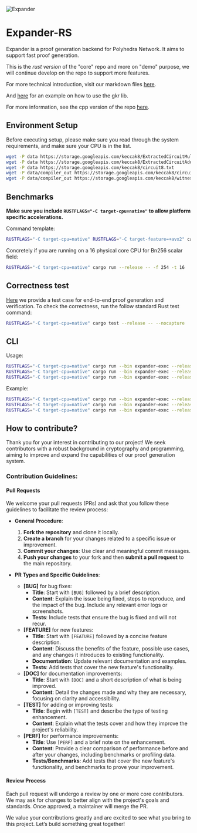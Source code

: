 ![Expander](https://github.com/PolyhedraZK/Expander/blob/master/data/logo.jpg)

# Expander-RS

Expander is a proof generation backend for Polyhedra Network. It aims to support fast proof generation.

This is the *rust version* of the "core" repo and more on "demo" purpose, we will continue develop on the repo to support more features.

For more technical introduction, visit our markdown files [here](https://github.com/PolyhedraZK/Expander/tree/master/docs/doc.md).

And [here](./tests/gkr_correctness.rs) for an example on how to use the gkr lib.

For more information, see the cpp version of the repo [here](https://github.com/PolyhedraZK/Expander).

## Environment Setup

Before executing setup, please make sure you read through the system requirements, and make sure your CPU is in the list.

```sh
wget -P data https://storage.googleapis.com/keccak8/ExtractedCircuitMul.txt
wget -P data https://storage.googleapis.com/keccak8/ExtractedCircuitAdd.txt
wget -P data https://storage.googleapis.com/keccak8/circuit8.txt
wget -P data/compiler_out https://storage.googleapis.com/keccak8/circuit.txt
wget -P data/compiler_out https://storage.googleapis.com/keccak8/witness.txt
```


## Benchmarks

**Make sure you include `RUSTFLAGS="-C target-cpu=native"` to allow platform specific accelerations.**

Command template:

```sh
RUSTFLAGS="-C target-cpu=native" RUSTFLAGS="-C target-feature=+avx2" cargo run --release -- -f [254|31] -t [#threads]
```

Concretely if you are running on a 16 physical core CPU for Bn256 scalar field:

```sh
RUSTFLAGS="-C target-cpu=native" cargo run --release -- -f 254 -t 16
```

## Correctness test

[Here](./tests/gkr_correctness.rs) we provide a test case for end-to-end proof generation and verification. 
To check the correctness, run the follow standard Rust test command:

```sh
RUSTFLAGS="-C target-cpu=native" cargo test --release -- --nocapture
```

## CLI

Usage:

```sh
RUSTFLAGS="-C target-cpu=native" cargo run --bin expander-exec --release -- prove <input:circuit_file> <input:witness_file> <output:proof>
RUSTFLAGS="-C target-cpu=native" cargo run --bin expander-exec --release -- verify <input:circuit_file> <input:witness_file> <input:proof>
RUSTFLAGS="-C target-cpu=native" cargo run --bin expander-exec --release -- serve <input:circuit_file> <input:ip> <input:port>
```

Example:

```sh
RUSTFLAGS="-C target-cpu=native" cargo run --bin expander-exec --release -- prove ./data/compiler_out/circuit.txt ./data/compiler_out/witness.txt ./data/compiler_out/out.bin
RUSTFLAGS="-C target-cpu=native" cargo run --bin expander-exec --release -- verify ./data/compiler_out/circuit.txt ./data/compiler_out/witness.txt ./data/compiler_out/out.bin
RUSTFLAGS="-C target-cpu=native" cargo run --bin expander-exec --release -- serve ./data/compiler_out/circuit.txt 127.0.0.1 3030
```

## How to contribute?

Thank you for your interest in contributing to our project! We seek contributors with a robust background in cryptography and programming, aiming to improve and expand the capabilities of our proof generation system.

### Contribution Guidelines:

#### Pull Requests

We welcome your pull requests (PRs) and ask that you follow these guidelines to facilitate the review process:

- **General Procedure**:

  1. **Fork the repository** and clone it locally.
  2. **Create a branch** for your changes related to a specific issue or improvement.
  3. **Commit your changes**: Use clear and meaningful commit messages.
  4. **Push your changes** to your fork and then **submit a pull request** to the main repository.

- **PR Types and Specific Guidelines**:
  - **[BUG]** for bug fixes:
    - **Title**: Start with `[BUG]` followed by a brief description.
    - **Content**: Explain the issue being fixed, steps to reproduce, and the impact of the bug. Include any relevant error logs or screenshots.
    - **Tests**: Include tests that ensure the bug is fixed and will not recur.
  - **[FEATURE]** for new features:
    - **Title**: Start with `[FEATURE]` followed by a concise feature description.
    - **Content**: Discuss the benefits of the feature, possible use cases, and any changes it introduces to existing functionality.
    - **Documentation**: Update relevant documentation and examples.
    - **Tests**: Add tests that cover the new feature's functionality.
  - **[DOC]** for documentation improvements:
    - **Title**: Start with `[DOC]` and a short description of what is being improved.
    - **Content**: Detail the changes made and why they are necessary, focusing on clarity and accessibility.
  - **[TEST]** for adding or improving tests:
    - **Title**: Begin with `[TEST]` and describe the type of testing enhancement.
    - **Content**: Explain what the tests cover and how they improve the project's reliability.
  - **[PERF]** for performance improvements:
    - **Title**: Use `[PERF]` and a brief note on the enhancement.
    - **Content**: Provide a clear comparison of performance before and after your changes, including benchmarks or profiling data.
    - **Tests/Benchmarks**: Add tests that cover the new feature's functionality, and benchmarks to prove your improvement.

#### Review Process

Each pull request will undergo a review by one or more core contributors. We may ask for changes to better align with the project's goals and standards. Once approved, a maintainer will merge the PR.

We value your contributions greatly and are excited to see what you bring to this project. Let’s build something great together!
